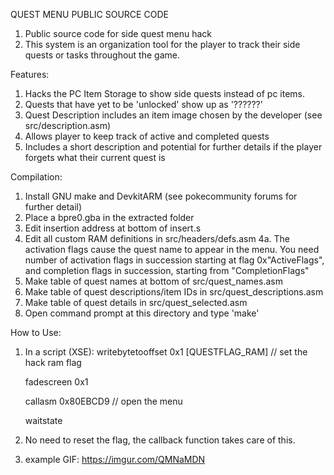 ﻿QUEST MENU PUBLIC SOURCE CODE
1. Public source code for side quest menu hack
2. This system is an organization tool for the player to track their side quests or tasks throughout the game.

Features:
1. Hacks the PC Item Storage to show side quests instead of pc items.
2. Quests that have yet to be 'unlocked' show up as '??????'
3. Quest Description includes an item image chosen by the developer (see src/description.asm)
4. Allows player to keep track of active and completed quests
5. Includes a short description and potential for further details if the player forgets what their current quest is

Compilation:
1. Install GNU make and DevkitARM (see pokecommunity forums for further detail)
2. Place a bpre0.gba in the extracted folder
3. Edit insertion address at bottom of insert.s
4. Edit all custom RAM definitions in src/headers/defs.asm
4a. The activation flags cause the quest name to appear in the menu. You need <NumQuests> number of activation flags in succession starting at flag 0x"ActiveFlags", and <NumQuests> completion flags in succession, starting from "CompletionFlags"
5. Make table of quest names at bottom of src/quest_names.asm
6. Make table of quest descriptions/item IDs in src/quest_descriptions.asm
7. Make table of quest details in src/quest_selected.asm
8. Open command prompt at this directory and type 'make'

How to Use:
1. In a script (XSE):
	writebytetooffset 0x1 [QUESTFLAG_RAM]   // set the hack ram flag
	
	fadescreen 0x1
	
	callasm 0x80EBCD9       // open the menu
	
	waitstate
	
2. No need to reset the flag, the callback function takes care of this.
3. example GIF: https://imgur.com/QMNaMDN

